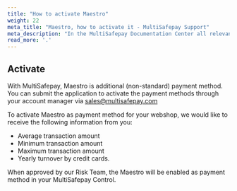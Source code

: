 ```yaml
---
title: "How to activate Maestro"
weight: 22
meta_title: "Maestro, how to activate it - MultiSafepay Support"
meta_description: "In the MultiSafepay Documentation Center all relevant information regarding our Plugins and API. As well as Support pages for Payment Method, Tools and General Questions. You can also find the contact details of our Support Team and Integration Team."
read_more: '.'
---
```

## Activate
With MultiSafepay, Maestro is additional (non-standard) payment method. You can submit the application to activate the payment methods through your account manager via <sales@multisafepay.com>

To activate Maestro as payment method for your webshop, we would like to receive the following information from you:

* Average transaction amount
* Minimum transaction amount
* Maximum transaction amount
* Yearly turnover by credit cards.

When approved by our Risk Team, the Maestro will be enabled as payment method in your MultiSafepay Control.
